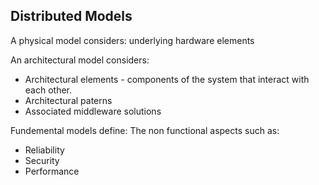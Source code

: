 ## Distributed Models
A physical model considers: underlying hardware elements

An architectural model considers: 
* Architectural elements - components of the system that interact with each other. 
* Architectural paterns 
* Associated middleware solutions

Fundemental models define:
The non functional aspects such as:
* Reliability
* Security
* Performance
